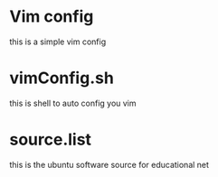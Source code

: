 <h1>Vim config</h1>
this is a simple vim config
<h1>vimConfig.sh</h1>
this is shell to auto config you vim
<h1>source.list</h1>
this is the ubuntu software source for educational net
